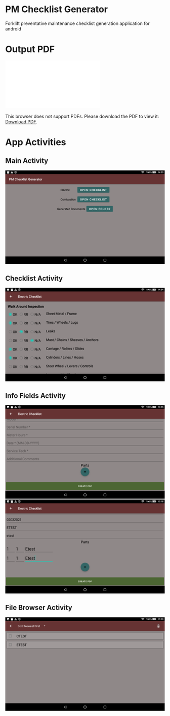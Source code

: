 # PM Checklist Generator

Forklift preventative maintenance checklist generation application for android

# Output PDF

<object data="./PMChecklist.pdf" type="application/pdf" width="768px" height="432px">
    <embed src="./PMChecklist.pdf">
        <p>This browser does not support PDFs. Please download the PDF to view it: <a href="./PMChecklist.pdf">Download PDF</a>.</p>
    </embed>
</object>

# App Activities

## Main Activity

<div align="center">
  <img width="512" src="./ActivityScreenshots/MainActivity.png" alt="Main Activity" class="inline">
</div>

## Checklist Activity

<div align="center">
  <img width="512" src="./ActivityScreenshots/ChecklistActivity.png" alt="Checklist Activity" class="inline">
</div>

## Info Fields Activity

<div align="center">
  <img width="512" src="./ActivityScreenshots/InfoFieldsActivityNoParts.png" alt="InfoFields Activity no parts" class="inline">
  <img width="512" src="./ActivityScreenshots/InfoFieldsActivity.png" alt="InfoFields Activity" class="inline">
</div>

## File Browser Activity

<div align="center">
  <img width="512" src="./ActivityScreenshots/FileBrowserActivity.png" alt="FileBrowser Activity" class="inline">
</div>